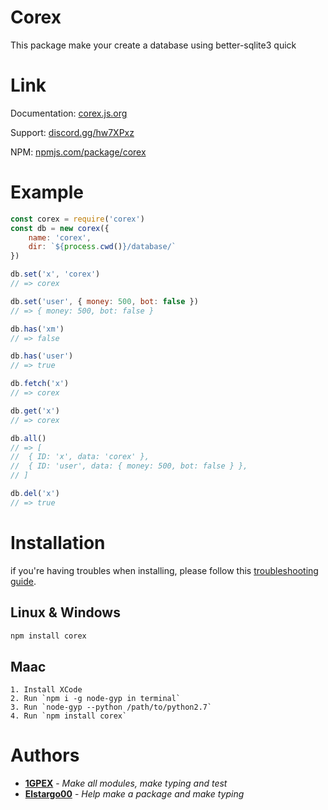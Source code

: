 # Corex
This package make your create a database using better-sqlite3 quick

# Link
Documentation: [corex.js.org](https://www.corex.js.org)

Support: [discord.gg/hw7XPxz](https://www.discord.gg/hw7XPxz)

NPM: [npmjs.com/package/corex](https://www.npmjs.com/package/corex)

# Example
```js
const corex = require('corex')
const db = new corex({
    name: 'corex',
    dir: `${process.cwd()}/database/`
})

db.set('x', 'corex')
// => corex

db.set('user', { money: 500, bot: false })
// => { money: 500, bot: false }

db.has('xm')
// => false

db.has('user')
// => true

db.fetch('x')
// => corex

db.get('x')
// => corex

db.all()
// => [
//  { ID: 'x', data: 'corex' },
//  { ID: 'user', data: { money: 500, bot: false } },
// ]

db.del('x')
// => true
```

# Installation
if you're having troubles when installing, please follow this [troubleshooting guide](https://github.com/JoshuaWise/better-sqlite3/blob/master/docs/troubleshooting.md).

## Linux & Windows
```bash
npm install corex
```

## Maac
```
1. Install XCode
2. Run `npm i -g node-gyp in terminal`
3. Run `node-gyp --python /path/to/python2.7`
4. Run `npm install corex`
```

# Authors
* **[1GPEX](https://github.com/1gpex)** - *Make all modules, make typing and test*
* **[Elstargo00](https://github.com/Elstargo00)** - *Help make a package and make typing* 